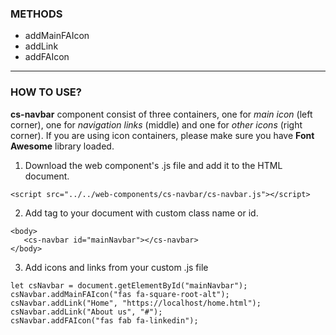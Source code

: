 ### METHODS


* addMainFAIcon</br>
* addLink</br>
* addFAIcon</br>

<hr>



### HOW TO USE?

**cs-navbar** component consist of three containers, one for _main icon_ (left corner), one for _navigation links_ (middle) 
and one for _other icons_ (right corner). If you are using icon containers, please make sure you have **Font Awesome** library loaded. 

1. Download the web component's .js file and add it to the HTML document. 

```
<script src="../../web-components/cs-navbar/cs-navbar.js"></script>
```

2. Add <cs-navbar> tag to your document with custom class name or id.
```
<body>
   <cs-navbar id="mainNavbar"></cs-navbar>
</body>
```

3. Add icons and links from your custom .js file
```
let csNavbar = document.getElementById("mainNavbar");
csNavbar.addMainFAIcon("fas fa-square-root-alt");
csNavbar.addLink("Home", "https://localhost/home.html");
csNavbar.addLink("About us", "#");
csNavbar.addFAIcon("fas fab fa-linkedin");
```
                  
